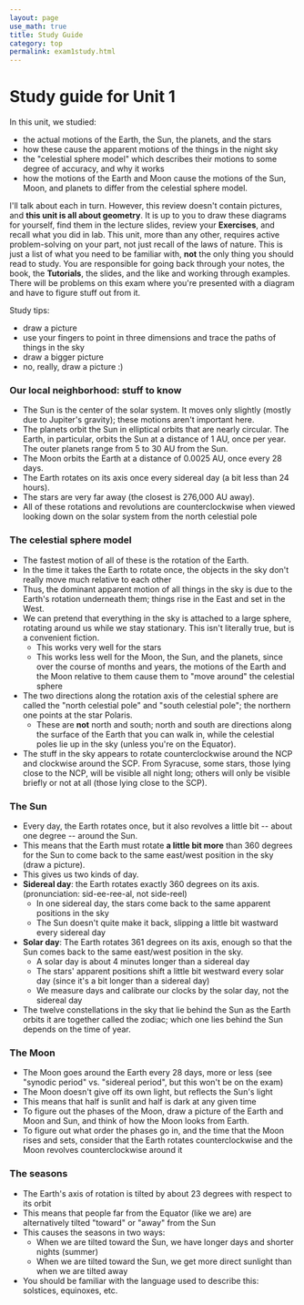 ```yaml
---
layout: page
use_math: true
title: Study Guide
category: top
permalink: exam1study.html
---
```


# Study guide for Unit 1

In this unit, we studied:

* the actual motions of the Earth, the Sun, the planets, and the stars
* how these cause the apparent motions of the things in the night sky
* the "celestial sphere model" which describes their motions to some degree of accuracy, and why it works
* how the motions of the Earth and Moon cause the motions of the Sun, Moon, and planets to differ from the celestial sphere model.

I'll talk about each in turn. However, this review doesn't contain pictures, and **this unit is all about geometry**. It is up to you to draw these diagrams for yourself,
find them in the lecture slides, review your **Exercises**, and recall what you did in lab. This unit, more than any other, requires active problem-solving on your part, not just recall
of the laws of nature. This is just a list of what you need to be familiar with, **not** the only thing you should read to study. You are responsible for going back through your notes,
the book, the **Tutorials**, the slides, and the like and working through examples. There will be problems on this exam where you're presented with a diagram and have to figure stuff out
from it.

Study tips:

* draw a picture
* use your fingers to point in three dimensions and trace the paths of things in the sky
* draw a bigger picture
* no, really, draw a picture :)

### Our local neighborhood: stuff to know

* The Sun is the center of the solar system. It moves only slightly (mostly due to Jupiter's gravity); these motions aren't important here.
* The planets orbit the Sun in elliptical orbits that are nearly circular. The Earth, in particular, orbits the Sun at a distance of 1 AU, once per year. The outer planets range from 
5 to 30 AU from the Sun.
* The Moon orbits the Earth at a distance of 0.0025 AU, once every 28 days.
* The Earth rotates on its axis once every sidereal day (a bit less than 24 hours). 
* The stars are very far away (the closest is 276,000 AU away). 
* All of these rotations and revolutions are counterclockwise when viewed looking down on the solar system from the north celestial pole

### The celestial sphere model

* The fastest motion of all of these is the rotation of the Earth.
* In the time it takes the Earth to rotate once, the objects in the sky don't really move much relative to each other
* Thus, the dominant apparent motion of all things in the sky is due to the Earth's rotation underneath them; things rise in the East and set in the West.
* We can pretend that everything in the sky is attached to a large sphere, rotating around us while we stay stationary. This isn't literally true, but is a convenient fiction.
  * This works very well for the stars
  * This works less well for the Moon, the Sun, and the planets, since over the course of months and years, the motions of the Earth and the Moon relative to them cause them to "move around" the celestial sphere
* The two directions along the rotation axis of the celestial sphere are called the "north celestial pole" and "south celestial pole"; the northern one points at the star Polaris.
  * These are **not** north and south; north and south are directions along the surface of the Earth that you can walk in, while the celestial poles lie up in the sky (unless you're on the Equator).
* The stuff in the sky appears to rotate counterclockwise around the NCP and clockwise around the SCP. From Syracuse, some stars, those lying close to the NCP, will be visible all night long;
others will only be visible briefly or not at all (those lying close to the SCP).

### The Sun

* Every day, the Earth rotates once, but it also revolves a little bit -- about one degree -- around the Sun.
* This means that the Earth must rotate **a little bit more** than 360 degrees for the Sun to come back to the same east/west position in the sky (draw a picture).
* This gives us two kinds of day.
* **Sidereal day**: the Earth rotates exactly 360 degrees on its axis. (pronunciation: sid-ee-ree-al, not side-reel)
  * In one sidereal day, the stars come back to the same apparent positions in the sky
  * The Sun doesn't quite make it back, slipping a little bit wastward every sidereal day
* **Solar day**: The Earth rotates 361 degrees on its axis, enough so that the Sun comes back to the same east/west position in the sky.
  * A solar day is about 4 minutes longer than a sidereal day
  * The stars' apparent positions shift a little bit westward every solar day (since it's a bit longer than a sidereal day)
  * We measure days and calibrate our clocks by the solar day, not the sidereal day
* The twelve constellations in the sky that lie behind the Sun as the Earth orbits it are together called the zodiac; which one lies behind the Sun depends on the time of year.


### The Moon

* The Moon goes around the Earth every 28 days, more or less (see "synodic period" vs. "sidereal period", but this won't be on the exam)
* The Moon doesn't give off its own light, but reflects the Sun's light
* This means that half is sunlit and half is dark at any given time
* To figure out the phases of the Moon, draw a picture of the Earth and Moon and Sun, and think of how the Moon looks from Earth.
* To figure out what order the phases go in, and the time that the Moon rises and sets, consider that the Earth rotates counterclockwise and the Moon revolves counterclockwise around it

### The seasons

* The Earth's axis of rotation is tilted by about 23 degrees with respect to its orbit
* This means that people far from the Equator (like we are) are alternatively tilted "toward" or "away" from the Sun
* This causes the seasons in two ways:
  * When we are tilted toward the Sun, we have longer days and shorter nights (summer)
  * When we are tilted toward the Sun, we get more direct sunlight than when we are tilted away
* You should be familiar with the language used to describe this: solstices, equinoxes, etc.

